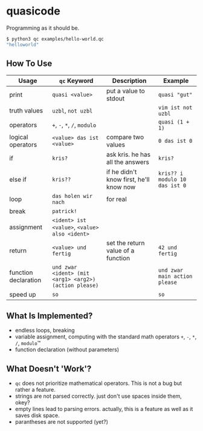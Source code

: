 # quasicode

Programming as it should be.

``` bash
$ python3 qc examples/hello-world.qc
"helloworld"
```

## How To Use

Usage | `qc` Keyword | Description | Example
---|---|---|---
print | `quasi <value>` | put a value to stdout | `quasi "gut"`
truth values | `uzbl`, `not uzbl` |  | `vim ist not uzbl`
operators | `+`, `-`, `*`, `/`, `modulo` | | `quasi (1 + 1)`
logical operators | `<value> das ist <value>` | compare two values | `0 das ist 0`
if | `kris?` | ask kris. he has all the answers | `kris?`
else if | `kris??` | if he didn't know first, he'll know now | `kris?? i modulo 10 das ist 0`
loop | `das holen wir nach` | for real |
break | `patrick!` | |
assignment | `<ident> ist <value>`, `<value> also <ident>` | |
return | `<value> und fertig` | set the return value of a function | `42 und fertig`
function declaration | `und zwar <ident> (mit <arg1> <arg2>) (action please)` |  | `und zwar main action please`
speed up | `so` |  | `so`

## What Is Implemented?

- endless loops, breaking
- variable assignment, computing with the standard math operators `+`, `-`, `*`, `/`, `modulo`™
- function declaration (without parameters)

## What Doesn't 'Work'?

- `qc` does not prioritize mathematical operators. This is not a bug but rather a feature.
- strings are not parsed correctly. just don't use spaces inside them, okey?
- empty lines lead to parsing errors. actually, this is a feature as well as it saves disk space.
- parantheses are not supported (yet?)
